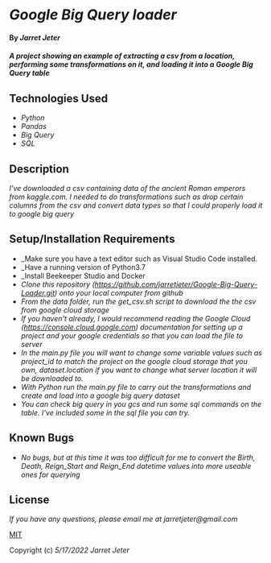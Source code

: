 # _Google Big Query loader_

#### By _**Jarret Jeter**_

#### _A project showing an example of extracting a csv from a location, performing some transformations on it, and loading it into a Google Big Query table_

## Technologies Used

* _Python_
* _Pandas_
* _Big Query_
* _SQL_

## Description

_I've downloaded a csv containing data of the ancient Roman emperors from kaggle.com. I needed to do transformations such as drop certain columns from the csv and convert data types so that I could properly load it to google big query_

## Setup/Installation Requirements

* _Make sure you have a text editor such as Visual Studio Code installed.
* _Have a running version of Python3.7
* _Install Beekeeper Studio and Docker
* _Clone this repository (https://github.com/jarretjeter/Google-Big-Query-Loader.git) onto your local computer from github_
* _From the data folder, run the get_csv.sh script to download the the csv from google cloud storage_
* _If you haven't already, I would recommend reading the Google Cloud (https://console.cloud.google.com) documentation for setting up a project and your google credentials so that you can load the file to server_
* _In the main.py file you will want to change some variable values such as project_id to match the project on the google cloud storage that you own, dataset.location if you want to change what server location it will be downloaded to._
* _With Python run the main.py file to carry out the transformations and create and load into a google big query dataset_
* _You can check big query in you gcs and run some sql commands on the table. I've included some in the sql file you can try._

## Known Bugs

* _No bugs, but at this time it was too difficult for me to convert the Birth, Death, Reign_Start and Reign_End datetime values into more useable ones for querying_

## License

_If you have any questions, please email me at jarretjeter@gmail.com_

[MIT](https://github.com/jarretjeter/Google-Big-Query-Loader/blob/main/LICENSE.txt)

Copyright (c) _5/17/2022_ _Jarret Jeter_
